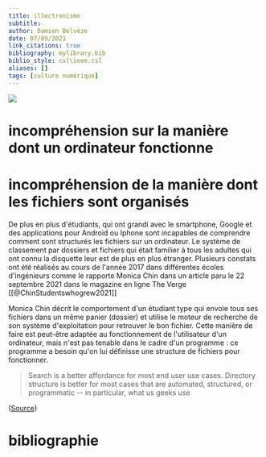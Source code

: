 ```yaml
---
title: illectronisme
subtitle:
author: Damien Belvèze
date: 07/09/2021
link_citations: true
bibliography: mylibrary.bib
biblio_style: csl\ieee.csl
aliases: []
tags: [culture numérique]
---
```



![](illectronisme.jpg)


# incompréhension sur la manière dont un ordinateur fonctionne



# incompréhension de la manière dont les fichiers sont organisés

De plus en plus d'étudiants, qui ont grandi avec le smartphone, Google et des applications pour Android ou Iphone sont incapables de comprendre comment sont structurés les fichiers sur un ordinateur. Le système de classement par dossiers et fichiers qui était familier à tous les adultes qui ont connu la disquette leur est de plus en plus étranger. 
Plusieurs constats ont été réalisés au cours de l'année 2017 dans différentes écoles d'ingénieurs comme le rapporte Monica Chin dans un article paru le 22 septembre 2021 dans le magazine en ligne The Verge [[@ChinStudentswhogrew2021]]

Monica Chin décrit le comportement d'un étudiant type qui envoie tous ses fichiers dans un même panier (dossier) et utilise le moteur de recherche de son système d'exploitation pour retrouver le bon fichier. Cette manière de faire est peut-être adaptée au fonctionnement de l'utilisateur d'un ordinateur, mais n'est pas tenable dans le cadre d'un programme : ce programme a besoin qu'on lui définisse une structure de fichiers pour fonctionner. 

>Search is a better affordance for most end user use cases. Directory structure is better for most cases that are automated, structured, or programmatic -- in particular, what us geeks use

([Source](https://twitter.com/a_p_ellis/status/1440691944472993798))




# bibliographie

